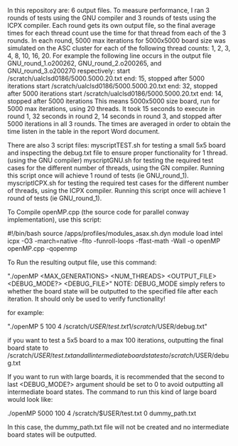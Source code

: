 In this repository are:
  6 output files. To measure performance, I ran 3 rounds of tests using the GNU compiler and 3 rounds of tests using the ICPX compiler. Each round gets its own output file, so the final average times for each thread count use the time for that thread from each of the 3 rounds. In each round, 5000 max iterations for 5000x5000 board size was simulated on the ASC cluster for each of the following thread counts: 1, 2, 3, 4, 8, 10, 16, 20. For example
    the following line occurs in the output file GNU_round_1.o200262, GNU_round_2.o200265, and GNU_round_3.o200270 respectively:
    start /scratch/ualclsd0186/5000.5000.20.txt end: 15, stopped after 5000 iterations
    start /scratch/ualclsd0186/5000.5000.20.txt end: 32, stopped after 5000 iterations
    start /scratch/ualclsd0186/5000.5000.20.txt end: 14, stopped after 5000 iterations
    This means 5000x5000 size board, run for 5000 max iterations, using 20 threads. It took 15 seconds to execute in round 1, 32 seconds in round 2, 14 seconds in round 3, and stopped after 5000 iterations in all 3 rounds. The times are averaged in order to obtain the time listen in the table in the report Word document.

  There are also 3 script files:
    myscriptTEST.sh for testing a small 5x5 board and inspecting the debug.txt file to ensure proper functionality for 1 thread. (using the GNU compiler)
    myscriptGNU.sh for testing the required test cases for the different number of threads, using the GN compiler. Running this script once will achieve 1 round of tests (ie GNU_round_1).
    myscriptICPX.sh for testing the required test cases for the different number of threads, using the ICPX compiler. Running this script once will achieve 1 round of tests (ie GNU_round_1).



To Compile openMP.cpp (the source code for parallel conway implementation), use this script:

#!/bin/bash
source /apps/profiles/modules_asax.sh.dyn
module load intel
icpx -O3 -march=native -flto -funroll-loops -ffast-math -Wall -o openMP openMP.cpp -qopenmp



To Run the resulting output file, use this command:

"./openMP <SIZE> <MAX_GENERATIONS> <NUM_THREADS> <OUTPUT_FILE> <DEBUG_MODE?> <DEBUG_FILE>"
NOTE: DEBUG_MODE simply refers to whether the board state will be outputted to the specified file after each iteration. It should only be used to verify functionality!

for example:

"./openMP 5 100 4 /scratch/$USER/test.txt 1 /scratch/$USER/debug.txt"

if you want to test a 5x5 board to a max 100 iterations, outputting the final board state to /scratch/$USER/test.txt and all intermediate board states to /scratch/$USER/debug.txt

If you want to run with large boards, it is recommended that the second to last <DEBUG_MODE?> argument should be set to 0 to avoid outputting all intermediate board states. The command to run this kind of large board would look like:

./openMP 5000 100 4 /scratch/$USER/test.txt 0 dummy_path.txt

In this case, the dummy_path.txt file will not be created and no intermediate board states will be outputted.
